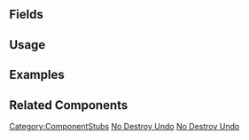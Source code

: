 <languages></languages> <translate>

## Fields

## Usage

## Examples

## Related Components

</translate>

[Category:ComponentStubs](Category:ComponentStubs "wikilink") [No
Destroy Undo](Category:Components{{#translation:}} "wikilink") [No
Destroy
Undo](Category:Components:Transform:Tagging{{#translation:}} "wikilink")